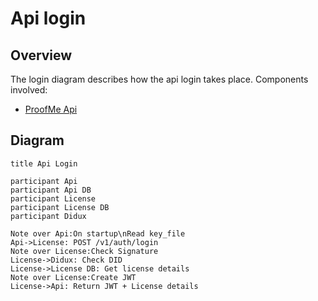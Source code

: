 # Api login

## Overview

The login diagram describes how the api login takes place.
Components involved:

* [ProofMe Api](components_api.md)
<!-- * [Licence service](components_license.md) -->
<!-- * [Didux node](components_node.md) -->

## Diagram

```websequencediagrams
title Api Login

participant Api
participant Api DB
participant License
participant License DB
participant Didux

Note over Api:On startup\nRead key_file
Api->License: POST /v1/auth/login
Note over License:Check Signature
License->Didux: Check DID
License->License DB: Get license details
Note over License:Create JWT
License->Api: Return JWT + License details
```